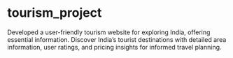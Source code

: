 # tourism_project
Developed a user-friendly tourism website for exploring India, offering essential information.
Discover India’s tourist destinations with detailed area information, user ratings, and pricing insights for informed travel planning.
